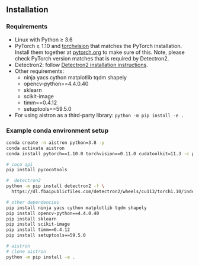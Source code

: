 ## Installation

### Requirements
- Linux with Python ≥ 3.6
- PyTorch ≥ 1.10 and [torchvision](https://github.com/pytorch/vision/) that matches the PyTorch installation.
  Install them together at [pytorch.org](https://pytorch.org) to make sure of this. Note, please check
  PyTorch version matches that is required by Detectron2.
- Detectron2: follow [Detectron2 installation instructions](https://detectron2.readthedocs.io/tutorials/install.html).
- Other requirements:
    - ninja yacs cython matplotlib tqdm shapely
    - opencv-python==4.4.0.40
    - sklearn
    - scikit-image
    - timm==0.4.12
    - setuptools==59.5.0
- For using aistron as a third-party library: `python -m pip install -e .`

### Example conda environment setup
```bash
conda create -n aistron python=3.8 -y
conda activate aistron
conda install pytorch==1.10.0 torchvision==0.11.0 cudatoolkit=11.3 -c pytorch

# coco api
pip install pycocotools

#  detectron2
python -m pip install detectron2 -f \
  https://dl.fbaipublicfiles.com/detectron2/wheels/cu113/torch1.10/index.html

# other dependencies
pip install ninja yacs cython matplotlib tqdm shapely
pip install opencv-python==4.4.0.40
pip install sklearn
pip install scikit-image
pip install timm==0.4.12
pip install setuptools==59.5.0

# aistron
# clone aistron
python -m pip install -e .
```